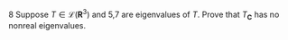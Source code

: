 8 Suppose $T \in \mathcal{L}\left(\mathbf{R}^{3}\right)$ and 5,7 are eigenvalues of $T$. Prove that $T_{\mathbf{C}}$ has no nonreal eigenvalues.
